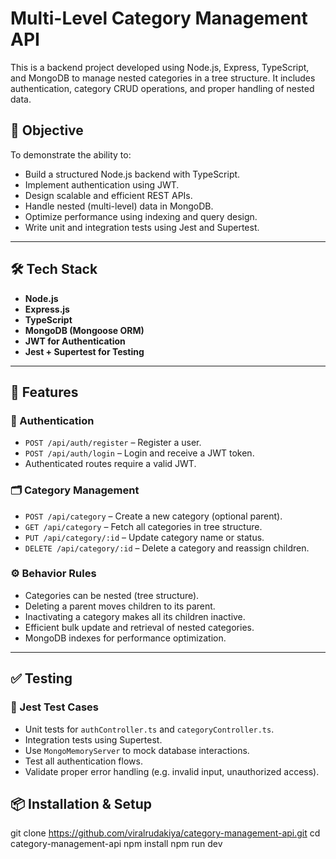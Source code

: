 # Multi-Level Category Management API

This is a backend project developed using Node.js, Express, TypeScript, and MongoDB to manage nested categories in a tree structure. It includes authentication, category CRUD operations, and proper handling of nested data.

## 📌 Objective

To demonstrate the ability to:

- Build a structured Node.js backend with TypeScript.
- Implement authentication using JWT.
- Design scalable and efficient REST APIs.
- Handle nested (multi-level) data in MongoDB.
- Optimize performance using indexing and query design.
- Write unit and integration tests using Jest and Supertest.

---

## 🛠️ Tech Stack

- **Node.js**
- **Express.js**
- **TypeScript**
- **MongoDB (Mongoose ORM)**
- **JWT for Authentication**
- **Jest + Supertest for Testing**

---

## 🚀 Features

### 👤 Authentication

- `POST /api/auth/register` – Register a user.
- `POST /api/auth/login` – Login and receive a JWT token.
- Authenticated routes require a valid JWT.

### 🗂️ Category Management

- `POST /api/category` – Create a new category (optional parent).
- `GET /api/category` – Fetch all categories in tree structure.
- `PUT /api/category/:id` – Update category name or status.
- `DELETE /api/category/:id` – Delete a category and reassign children.

### ⚙️ Behavior Rules

- Categories can be nested (tree structure).
- Deleting a parent moves children to its parent.
- Inactivating a category makes all its children inactive.
- Efficient bulk update and retrieval of nested categories.
- MongoDB indexes for performance optimization.

---

## ✅ Testing

### 🧪 Jest Test Cases

- Unit tests for `authController.ts` and `categoryController.ts`.
- Integration tests using Supertest.
- Use `MongoMemoryServer` to mock database interactions.
- Test all authentication flows.
- Validate proper error handling (e.g. invalid input, unauthorized access).


## 📦 Installation & Setup

git clone https://github.com/viralrudakiya/category-management-api.git
cd category-management-api
npm install
npm run dev
